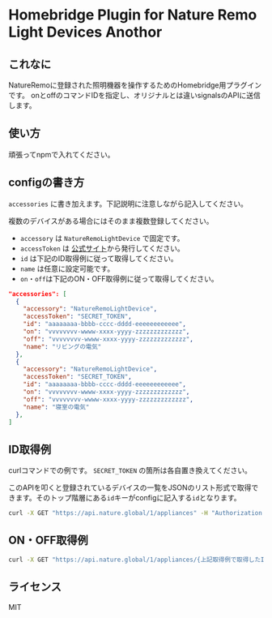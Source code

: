 # Homebridge Plugin for Nature Remo Light Devices Anothor
## これなに
NatureRemoに登録された照明機器を操作するためのHomebridge用プラグインです。
onとoffのコマンドIDを指定し、オリジナルとは違いsignalsのAPIに送信します。

## 使い方
頑張ってnpmで入れてください。

## configの書き方
`accessories` に書き加えます。下記説明に注意しながら記入してください。

複数のデバイスがある場合にはそのまま複数登録してください。

- `accessory` は `NatureRemoLightDevice` で固定です。
- `accessToken` は [公式サイト](https://home.nature.global/)から発行してください。
- `id` は下記のID取得例に従って取得してください。
- `name` は任意に設定可能です。
- `on`・`off`は下記のON・OFF取得例に従って取得してください。


```json
"accessories": [
  {
    "accessory": "NatureRemoLightDevice",
    "accessToken": "SECRET_TOKEN",
    "id": "aaaaaaaa-bbbb-cccc-dddd-eeeeeeeeeeee",
    "on": "vvvvvvvv-wwww-xxxx-yyyy-zzzzzzzzzzzzz",
    "off": "vvvvvvvv-wwww-xxxx-yyyy-zzzzzzzzzzzzz",
    "name": "リビングの電気"
  },
  {
    "accessory": "NatureRemoLightDevice",
    "accessToken": "SECRET_TOKEN",
    "id": "aaaaaaaa-bbbb-cccc-dddd-eeeeeeeeeeee",
    "on": "vvvvvvvv-wwww-xxxx-yyyy-zzzzzzzzzzzzz",
    "off": "vvvvvvvv-wwww-xxxx-yyyy-zzzzzzzzzzzzz",
    "name": "寝室の電気"
  },
]
```

## ID取得例
curlコマンドでの例です。 `SECRET_TOKEN` の箇所は各自置き換えてください。

このAPIを叩くと登録されているデバイスの一覧をJSONのリスト形式で取得できます。そのトップ階層にある`id`キーがconfigに記入する`id`となります。

```bash
curl -X GET "https://api.nature.global/1/appliances" -H "Authorization: Bearer SECRET_TOKEN"
```

## ON・OFF取得例

```bash
curl -X GET "https://api.nature.global/1/appliances/{上記取得例で取得したID}/signals -H 'Authorization: Bearer SECRET_TOKEEN'"
```

## ライセンス
MIT
